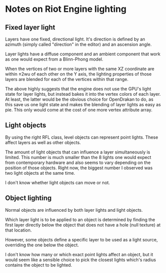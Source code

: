 
Notes on Riot Engine lighting
=============================

Fixed layer light
-----------------
Layers have one fixed, directional light. It's direction is defined by an
azimuth (simply called "direction" in the editor) and an ascension angle.

Layer lights have a diffuse component and an ambient component that work as one
would expect from a Blinn-Phong model.

When the vertices of two or more layers with the same XZ coordinate are within
±2wu of each other on the Y axis, the lighting properties of those layers are
blended for each of the vertices within that range.

The above highly suggests that the engine does not use the GPU's light state
for layer lights, but instead bakes it into the vertex colors of each layer.
At least, the latter would be the obvious choice for OpenDrakan to do, as this
save us one light state and makes the blending of layer lights as easy as pie.
This only would come at the cost of one more vertex attribute array.


Light objects
-------------
By using the right RFL class, level objects can represent point lights. These
affect layers as well as other objects.

The amount of light objects that can influence a layer simultaneously is
limited. This number is much smaller than the 8 lights one would expect from 
contemporary hardware and also seems to vary depending on the position of those
objects. Right now, the biggest number I observed was two light objects at the
same time.

I don't know whether light objects can move or not.


Object lighting
---------------
Normal objects are influenced by both layer lights and light objects.

Which layer light is to be applied to an object is determined by finding the
first layer directly below the object that does not have a hole (null texture)
at that location.

However, some objects define a specific layer to be used as a light source, 
overriding the one below the object.

I don't know how many or which exact point lights affect an object, but it
would seem like a sensible choice to pick the closest lights which's radius
contains the object to be lighted.







